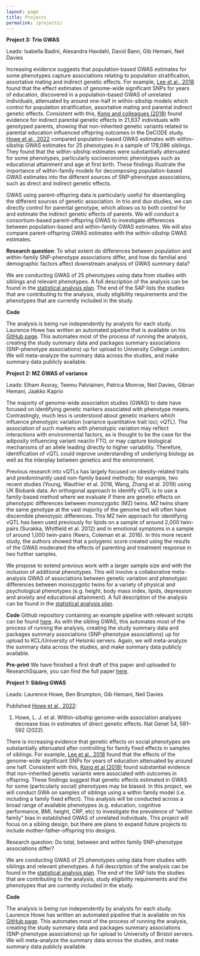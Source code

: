 ```yaml
---
layout: page
title: Projects
permalink: /projects/
---
```


**Project 3: Trio GWAS**

Leads: Isabella Badini, Alexandra Havdahl, David Bann, Gib Hemani, Neil Davies

Increasing evidence suggests that population-based GWAS estimates for some phenotypes capture associations relating to population stratification, assortative mating and indirect genetic effects. For example, [Lee et al., 2018](https://www.nature.com/articles/s41588-018-0147-3) found that the effect estimates of genome-wide significant SNPs for years of education, discovered in a population-based GWAS of unrelated individuals, attenuated by around one-half in within-sibship models which control for population stratification, assortative mating and parental indirect genetic effects. Consistent with this, [Kong and colleagues (2018)](https://www.science.org/doi/10.1126/science.aan6877) found evidence for indirect parental genetic effects in 21,637 individuals with genotyped parents, showing that non-inherited genetic variants related to parental education influenced offspring outcomes in the DeCODE study. [Howe et al., 2022](https://www.nature.com/articles/s41588-022-01062-7) compared population-based GWAS estimates with within-sibship GWAS estimates for 25 phenotypes in a sample of 178,086 siblings. They found that the within-sibship estimates were substantially attenuated for some phenotypes, particularly socioeconomic phenotypes such as educational attainment and age at first birth. These findings illustrate the importance of within-family models for decomposing population-based GWAS estimates into the different sources of SNP-phenotype associations, such as direct and indirect genetic effects.

GWAS using parent-offspring data is particularly useful for disentangling the different sources of genetic association. In trio and duo studies, we can directly control for parental genotype, which allows us to both control for and estimate the indirect genetic effects of parents. We will conduct a consortium-based parent-offspring GWAS to investigate differences between population-based and within-family GWAS estimates. We will also compare parent-offspring GWAS estimates with the within-sibship GWAS estimates.

**Research question**: To what extent do differences between population and within-family SNP-phenotype associations differ, and how do familial and demographic factors affect downstream analysis of GWAS summary data? 

We are conducting GWAS of 25 phenotypes using data from studies with siblings and relevant phenotypes. A full description of the analysis can be found in the [statistical analysis plan](https://docs.google.com/document/d/1Jsf1r3YFPZjuKyYnXh6ekP03AS6_mm34usEREeHuC9Y/edit?usp=sharing). The end of the SAP lists the studies that are contributing to the analysis, study eligibility requirements and the phenotypes that are currently included in the study.

**Code**

The analysis is being run independently by analysts for each study. Laurence Howe has written an automated pipeline that is available on his [GitHub page](https://github.com/isabellabadini/TrioGWAS). This automates most of the process of running the analysis, creating the study summary data and packages summary associations (SNP-phenotype associations) up for upload to University College London. We will meta-analyze the summary data across the studies, and make summary data publicly available.

**Project 2: MZ GWAS of variance**

Leads: Elham Assray, Teemu Palviainen, Patrica Monroe, Neil Davies, Gibran Hemani, Jaakko Kaprio

The majority of genome-wide association studies (GWAS) to date have focused on identifying genetic markers associated with phenotype means. Contrastingly, much less is understood about genetic markers which influence phenotypic variation (variance quantitative trait loci; vQTL). The association of such markers with phenotypic variation may reflect interactions with environmental factors, as is thought to be the case for the adiposity influencing variant near/in FTO, or may capture biological mechanisms of an allele leading directly to higher variability. Therefore, identification of vQTL could improve understanding of underlying biology as well as the interplay between genetics and the environment.

Previous research into vQTLs has largely focused on obesity-related traits and predominantly used non-family based methods; for example, two recent studies (Young, Wauthier et al. 2018, Wang, Zhang et al. 2019) using UK Biobank data. An orthogonal approach to identify vQTL is to use a family-based method where we evaluate if there are genetic effects on phenotypic differences between monozygotic (MZ) twins. MZ twins share the same genotype at the vast majority of the genome but will often have discernible phenotypic differences. This MZ twin approach for identifying vQTL has been used previously for lipids on a sample of around 2,000 twin-pairs (Surakka, Whitfield et al. 2012) and in emotional symptoms in a sample of around 1,000 twin-pairs (Keers, Coleman et al. 2016). In this more recent study, the authors showed that a polygenic score created using the results of the GWAS moderated the effects of parenting and treatment response in two further samples. 

We propose to extend previous work with a larger sample size and with the inclusion of additional phenotypes. This will involve a collaborative meta-analysis GWAS of associations between genetic variation and phenotypic differences between monozygotic twins for a variety of physical and psychological phenotypes (e.g. height, body mass index, lipids, depression and anxiety and educational attainment). A full description of the analysis can be found in the [statistical analysis plan](https://docs.google.com/document/d/1xyl9-z5SFDThLKy8U4s6YajjeyhZ7nJ-/edit?usp=sharing&ouid=109894450388197632569&rtpof=true&sd=true).

**Code**
Github repository containing an example pipeline with relevant scripts can be found [here](https://github.com/LaurenceHowe/MZTwins-vQTL). As with the sibling GWAS, this automates most of the process of running the analysis, creating the study summary data and packages summary associations (SNP-phenotype associations) up for upload to KCL/University of Helsinki servers. Again, we will meta-analyze the summary data across the studies, and make summary data publicly available.

**Pre-print**
We have finished a first draft of this paper and uploaded to ResearchSquare, you can find the full paper [here](https://www.researchsquare.com/article/rs-4333635/v1).

**Project 1: Sibling GWAS**

Leads: Laurence Howe, Ben Brumpton, Gib Hemani, Neil Davies

Published [Howe et al., 2022](https://www.nature.com/articles/s41588-022-01062-7):

1. Howe, L. J. et al. Within-sibship genome-wide association analyses decrease bias in estimates of direct genetic effects. Nat Genet 54, 581–592 (2022).


There is increasing evidence that genetic effects on social phenotypes are substantially attenuated after controlling for family fixed effects in samples of siblings. For example, [Lee et al., 2018](https://www.nature.com/articles/s41588-018-0147-3) found that the effects of the genome-wide significant SNPs for years of education attenuated by around one half. Consistent with this, [Kong et al (2018)](https://science.sciencemag.org/content/359/6374/424) found substantial evidence that non-inherited genetic variants were associated with outcomes in offspring. These findings suggest that genetic effects estimated in GWAS for some (particularly social) phenotypes may be biased. In this project, we will conduct GWA on samples of siblings using a within family model (i.e. including a family fixed effect). This analysis will be conducted across a broad range of available phenotypes (e.g. education, cognitive performance, BMI, height, CRP, etc) to investigate the prevalence of “within family” bias in established GWAS of unrelated individuals. This project will focus on a sibling design, but there are plans to expand future projects to include mother-father-offspring trio designs.

Research question: Do total, between and within family SNP-phenotype associations differ?

We are conducting GWAS of 25 phenotypes using data from studies with siblings and relevant phenotypes. A full description of the analysis can be found in the [statistical analysis plan](https://docs.google.com/document/d/1A9HbwdVEnSul7eSeTdYfLtH1rkjTv5VMYVBs0wfZnxQ/edit?usp=sharing). The end of the SAP lists the studies that are contributing to the analysis, study eligibility requirements and the phenotypes that are currently included in the study.

**Code**

The analysis is being run independently by analysts for each study. Laurence Howe has written an automated pipeline that is available on his [GitHub page](https://github.com/LaurenceHowe/SiblingGWAS). This automates most of the process of running the analysis, creating the study summary data and packages summary associations (SNP-phenotype associations) up for upload to University of Bristol servers. We will meta-analyze the summary data across the studies, and make summary data publicly available.

